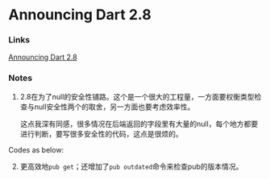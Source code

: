 # Announcing Dart 2.8

### Links

[Announcing Dart 2.8]()

### Notes

1. 2.8在为了null的安全性铺路。这个是一个很大的工程量，一方面要权衡类型检查与null安全性两个的取舍，另一方面也要考虑效率性。

   这点我深有同感，很多情况在后端返回的字段里有大量的null，每个地方都要进行判断，要写很多安全性的代码，这点是很烦的。

Codes as below:

2. 更高效地`pub get`；还增加了`pub outdated`命令来检查pub的版本情况。

